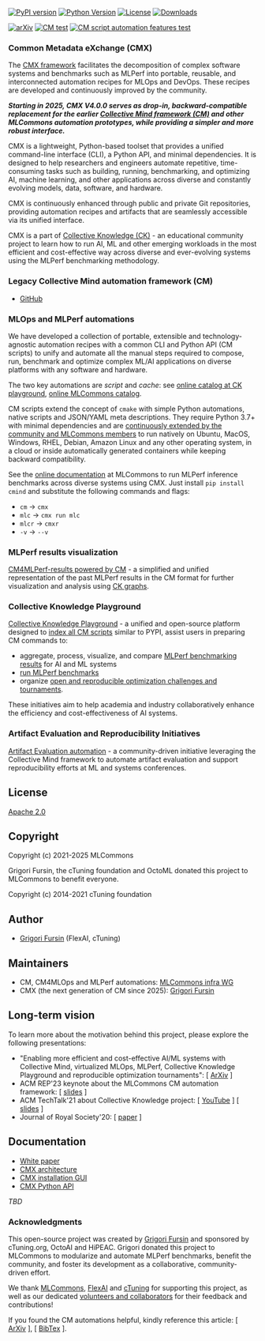 [![PyPI version](https://badge.fury.io/py/cmind.svg)](https://pepy.tech/project/cmind)
[![Python Version](https://img.shields.io/badge/python-3+-blue.svg)](https://github.com/mlcommons/ck/tree/master/cm/cmind)
[![License](https://img.shields.io/badge/License-Apache%202.0-green)](LICENSE.md)
[![Downloads](https://static.pepy.tech/badge/cmind)](https://pepy.tech/project/cmind)

[![arXiv](https://img.shields.io/badge/arXiv-2406.16791-b31b1b.svg)](https://arxiv.org/abs/2406.16791)
[![CM test](https://github.com/mlcommons/ck/actions/workflows/test-cm.yml/badge.svg)](https://github.com/mlcommons/ck/actions/workflows/test-cm.yml)
[![CM script automation features test](https://github.com/mlcommons/ck/actions/workflows/test-cm-script-features.yml/badge.svg)](https://github.com/mlcommons/ck/actions/workflows/test-cm-script-features.yml)


### Common Metadata eXchange (CMX)

The [CMX framework](https://github.com/mlcommons/ck/tree/master/cmx) 
facilitates the decomposition of complex software systems and benchmarks such as MLPerf
into portable, reusable, and interconnected automation recipes for MLOps and DevOps. 
These recipes are developed and continuously improved by the community.

***Starting in 2025, CMX V4.0.0 serves as drop-in, backward-compatible replacement 
   for the earlier [Collective Mind framework (CM)](https://github.com/mlcommons/ck/tree/master/cm)
   and other MLCommons automation prototypes, while providing a simpler and more robust interface.***

CMX is a lightweight, Python-based toolset that provides a unified
command-line interface (CLI), a Python API, and minimal dependencies.
It is designed to help researchers and engineers automate repetitive,
time-consuming tasks such as building, running, benchmarking, and
optimizing AI, machine learning, and other applications across diverse and
constantly evolving models, data, software, and hardware.

CMX is continuously enhanced through public and private Git repositories,
providing automation recipes and artifacts that are seamlessly accessible
via its unified interface.

CMX is a part of [Collective Knowledge (CK)](https://github.com/mlcommons/ck) - 
an educational community project to learn how to run AI, ML and other emerging workloads 
in the most efficient and cost-effective way across diverse 
and ever-evolving systems using the MLPerf benchmarking methodology.

### Legacy Collective Mind automation framework (CM)

* [GitHub](https://github.com/mlcommons/ck/tree/master/cm)

### MLOps and MLPerf automations

We have developed a collection of portable, extensible and technology-agnostic automation recipes
with a common CLI and Python API (CM scripts) to unify and automate 
all the manual steps required to compose, run, benchmark and optimize complex ML/AI applications 
on diverse platforms with any software and hardware. 

The two key automations are *script* and *cache*:
see [online catalog at CK playground](https://access.cknowledge.org/playground/?action=scripts),
[online MLCommons catalog](https://docs.mlcommons.org/cm4mlops/scripts).

CM scripts extend the concept of `cmake` with simple Python automations, native scripts
and JSON/YAML meta descriptions. They require Python 3.7+ with minimal dependencies and are 
[continuously extended by the community and MLCommons members](https://github.com/mlcommons/ck/blob/master/CONTRIBUTORS.md)
to run natively on Ubuntu, MacOS, Windows, RHEL, Debian, Amazon Linux
and any other operating system, in a cloud or inside automatically generated containers
while keeping backward compatibility.

See the [online documentation](https://docs.mlcommons.org/inference) 
at MLCommons to run MLPerf inference benchmarks across diverse systems using CMX.
Just install `pip install cmind` and substitute the following commands and flags:
* `cm` -> `cmx`
* `mlc` -> `cmx run mlc`
* `mlcr` -> `cmxr`
* `-v` -> `--v`

### MLPerf results visualization

[CM4MLPerf-results powered by CM](https://github.com/mlcommons/cm4mlperf-results) - 
a simplified and unified representation of the past MLPerf results 
in the CM format for further visualization and analysis using [CK graphs](https://access.cknowledge.org/playground/?action=experiments).

### Collective Knowledge Playground

[Collective Knowledge Playground](https://access.cKnowledge.org) - 
a unified and open-source platform designed to [index all CM scripts](https://access.cknowledge.org/playground/?action=scripts) similar to PYPI,
assist users in preparing CM commands to:

* aggregate, process, visualize, and compare [MLPerf benchmarking results](https://access.cknowledge.org/playground/?action=experiments) for AI and ML systems
* [run MLPerf benchmarks](https://access.cknowledge.org/playground/?action=howtorun)
* organize [open and reproducible optimization challenges and tournaments](https://access.cknowledge.org/playground/?action=challenges). 

These initiatives aim to help academia and industry
collaboratively enhance the efficiency and cost-effectiveness of AI systems.

### Artifact Evaluation and Reproducibility Initiatives

[Artifact Evaluation automation](https://cTuning.org/ae) - a community-driven initiative 
leveraging the Collective Mind framework to automate artifact evaluation 
and support reproducibility efforts at ML and systems conferences.


## License

[Apache 2.0](LICENSE.md)

## Copyright

Copyright (c) 2021-2025 MLCommons

Grigori Fursin, the cTuning foundation and OctoML donated this project to MLCommons to benefit everyone.

Copyright (c) 2014-2021 cTuning foundation

## Author

* [Grigori Fursin](https://cKnowledge.org/gfursin) (FlexAI, cTuning)

## Maintainers

* CM, CM4MLOps and MLPerf automations: [MLCommons infra WG](https://mlcommons.org)
* CMX (the next generation of CM since 2025): [Grigori Fursin](https://cKnowledge.org/gfursin)

## Long-term vision

To learn more about the motivation behind this project, please explore the following presentations:

* "Enabling more efficient and cost-effective AI/ML systems with Collective Mind, virtualized MLOps, MLPerf, Collective Knowledge Playground and reproducible optimization tournaments": [ [ArXiv](https://arxiv.org/abs/2406.16791) ]
* ACM REP'23 keynote about the MLCommons CM automation framework: [ [slides](https://doi.org/10.5281/zenodo.8105339) ] 
* ACM TechTalk'21 about Collective Knowledge project: [ [YouTube](https://www.youtube.com/watch?v=7zpeIVwICa4) ] [ [slides](https://learning.acm.org/binaries/content/assets/leaning-center/webinar-slides/2021/grigorifursin_techtalk_slides.pdf) ]
* Journal of Royal Society'20: [ [paper](https://royalsocietypublishing.org/doi/10.1098/rsta.2020.0211) ]

## Documentation

* [White paper](https://arxiv.org/abs/2406.16791)
* [CMX architecture](https://github.com/mlcommons/ck/tree/master/docs/specs/cm-diagram-v3.5.1.png)
* [CMX installation GUI](https://access.cknowledge.org/playground/?action=install)
* [CMX Python API](https://cKnowledge.org/docs/cm)

*TBD*


### Acknowledgments

This open-source project was created by [Grigori Fursin](https://cKnowledge.org/gfursin)
and sponsored by cTuning.org, OctoAI and HiPEAC.
Grigori donated this project to MLCommons to modularize and automate MLPerf benchmarks,
benefit the community, and foster its development as a collaborative, community-driven effort.

We thank [MLCommons](https://mlcommons.org), [FlexAI](https://flex.ai) 
and [cTuning](https://cTuning.org) for supporting this project,
as well as our dedicated [volunteers and collaborators](https://github.com/mlcommons/ck/blob/master/CONTRIBUTORS.md)
for their feedback and contributions!

If you found the CM automations helpful, kindly reference this article:
[ [ArXiv](https://arxiv.org/abs/2406.16791) ], [ [BibTex](https://github.com/mlcommons/ck/blob/master/citation.bib) ].
